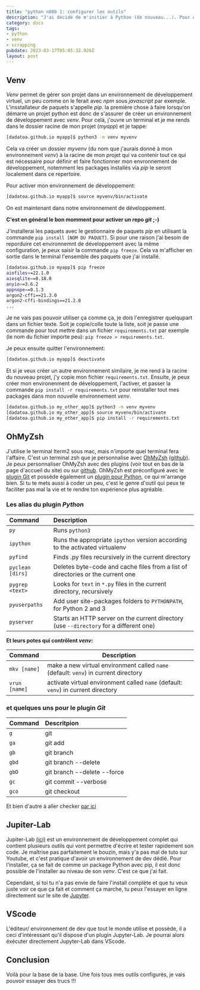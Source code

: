 ```yaml
---
title: "python n00b 1: configurer les outils"
description: "J'ai décidé de m'initier à Python (de nouveau...). Pour débuter, je vais configurer mes outils et mon environnement de développement Python 3."
category: docs
tags:
- python
- venv
- scrapping
pubdate: 2023-03-17T05:05:32.926Z
layout: post
---
```


## Venv

*Venv* permet de gérer son projet dans un environnement de développement virtuel, un peu comme on le ferait avec *npm* sous *javascript* par exemple. L'insstallateur de paquets s'appelle *pip*. la première chose à faire lorsqu'on démarre un projet python est donc de s'assurer de créer un environnement de développement avec *venv*. Pour celà, j'ouvre un terminal et je me rends dans le dossier racine de mon projet (*myapp*) et je tappe:

```bash
[dadatoa.github.io myapp]$ python3 -m venv myvenv
```
Cela va créer un dossier *myvenv* (du nom que j'aurais donné à mon environnement *venv*) à la racine de mon projet qui va contenir tout ce qui est nécessaire pour définir et faire fonctionner mon envronnement de développement, notemment les packages installés via *pip* le seront localement dans ce repertoire.

Pour activer mon environnement de développement:

```bash
[dadatoa.github.io myapp]$ source myvenv/bin/activate
```
On est maintenant dans notre environnement de développement. 

**C'est en général le bon momment pour activer un repo *git* ;-)**

J'installerai les paquets avec le gestionnaire de paquets *pip* en utilisant la commande `pip install [NOM DU PAQUET]`. Si pour une raison j'ai besoin de reporduire cet environnemnt de développement avec la même configuration, je peux saisir la commande `pip freeze`. Cela va m'afficher en sortie dans le terminal l'ensemble des paquets que j'ai installé.

```bash
[dadatoa.github.io myapp]$ pip freeze
aiofiles==22.1.0
aiosqlite==0.18.0
anyio==3.6.2
appnope==0.1.3
argon2-cffi==21.3.0
argon2-cffi-bindings==21.2.0
...

```
Je ne vais pas pouvoir utiliser ça comme ça, je dois l'enregistrer quelqupart dans un fichier texte. Soit je copie/colle toute la liste, soit je passe une commande pour tout mettre dans un fichier `requirements.txt` par exemple (le nom du fichier importe peu): `pip freeze > requirements.txt`.

Je peux ensuite quitter l'environnement:

```bash
[dadatoa.github.io myapp]$ deactivate
```
Et si je veux créer un autre environnement similaire, je me rend à la racine du nouveau projet, j'y copie mon fichier `requirements.txt`. Ensuite, je peux créer mon environenment de développement, l'activer, et passer la commande `pip install -r requirements.txt` pour reinstaller tout mes packages dans mon nouvelle environnement *venv*.

```bash
[dadatoa.github.io my_other_app]$ python3 -m venv myvenv
[dadatoa.github.io my_other_app]$ source myvenv/bin/activate
[dadatoa.github.io my_other_app]$ pip install -r requirements.txt 
```


## OhMyZsh

J'utilise le terminal Iterm2 sous mac, mais n'importe quel terminal fera l'affaire. C'est un terminal zsh que je personnalise avec [OhMyZsh](https://ohmyz.sh/) [(github)](https://github.com/ohmyzsh/ohmyzsh). Je peux personnaliser OhMyZsh avec des plugins (voir tout en bas de la page d'accueil du site) ou sur [github](https://github.com/ohmyzsh/ohmyzsh/tree/master/plugins). OhMyZsh est préconfiguré avec le [plugin Git](https://github.com/ohmyzsh/ohmyzsh/tree/master/plugins/git) et possède également un [plugin pour Python](https://github.com/ohmyzsh/ohmyzsh/tree/master/plugins/python), ce qui m'arrange bien. Si tu te mets aussi à coder un peu, c'est le genre d'outil qui peux te faciliter pas mal la vie et te rendre ton expérience plus agréable.

### Les alias du plugin *Python*

| Command          | Description                                                                            |
|:---------------- |:-------------------------------------------------------------------------------------- |
| `py`             | Runs `python3`                                                                         |
| `ipython`        | Runs the appropriate `ipython` version according to the activated virtualenv           |
| `pyfind`         | Finds .py files recursively in the current directory                                   |
| `pyclean [dirs]` | Deletes byte-code and cache files from a list of directories or the current one        |
| `pygrep <text>`  | Looks for `text` in `*.py` files in the current directory, recursively                 |
| `pyuserpaths`    | Add user site-packages folders to `PYTHONPATH`, for Python 2 and 3                     |
| `pyserver`       | Starts an HTTP server on the current directory (use `--directory` for a different one) |

**Et leurs potes qui contrôlent *venv*:**

| Command          | Description                                                                            |
|:---------------- | -------------------------------------------------------------------------------------- |
| `mkv [name]`     | make a new virtual environment called `name` (default: `venv`) in current directory    |                                          
| `vrun [name]`    | activate virtual environment called `name` (default: `venv`) in current directory      |

### et quelques uns pour le plugin *Git*

| Command          | Descritpion    |
|:-----------------|:---------------|
| `g`              | git            |
| `ga`             | git add        |
| `gb`             | git branch     |    
| `gbd`            | git branch --delete |
| `gbD`            | git branch --delete --force |
| `gc`             | git commit --verbose |
| `gco`            | git checkout |

Et bien d'autre à aller checker [par ici](https://github.com/ohmyzsh/ohmyzsh/blob/master/plugins/git/README.md)


## Jupiter-Lab

Jupiter-Lab [(ici)](https://jupyter.org/) est un environnement de développement complet qui contient plusieurs outils qui vont permettre d'écrire et tester rapidement son code. Je maîtrise pas parfaitement le bouzin, mais y'a pas mal de tuto sur Youtube, et c'est pratique d'avoir un environnement de dev dédié. Pour l'installer, ça se fait de comme un package Python avec pip, il est donc possible de l'installer au niveau de son *venv*. C'est ce que j'ai fait. 

Cependant, si toi tu n'a pas envie de faire l'install complète et que tu veux juste voir ce que ça fait et comment ça marche, tu peux l'essayer en ligne directement sur le site de [Jupyter](https://jupyter.org/).

## VScode

L'éditeur/ environnement de dev que tout le monde utilise et possède, il a ceci d'intéressant qu'il dispose d'un plugin Jupyter-Lab. Je pourrai alors éxécuter directement Jupyter-Lab dans VScode.

## Conclusion

Voilà pour la base de la base. Une fois tous mes outils configurés, je vais pouvoir essayer des trucs !!! 